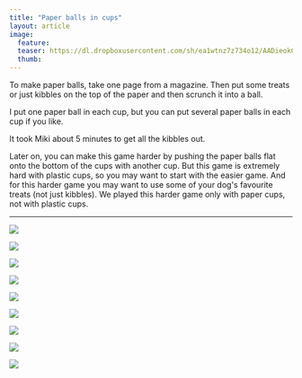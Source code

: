 ```yaml
---
title: "Paper balls in cups"
layout: article
image:
  feature:
  teaser: https://dl.dropboxusercontent.com/sh/ea1wtnz7z734o12/AADieokCzbi1g09PFFPVywzxa/aktivointi/paperipallot-mukeissa/DSC46322-245px.jpg
  thumb:
---
```


To make paper balls, take one page from a magazine. Then put some treats or just kibbles on the top of the paper and then scrunch it into a ball.

I put one paper ball in each cup, but you can put several paper balls in each cup if you like.

It took Miki about 5 minutes to get all the kibbles out.

Later on, you can make this game harder by pushing the paper balls flat onto the bottom of the cups with another cup. But this game is extremely hard with plastic cups, so you may want to start with the easier game. And for this harder game you may want to use some of your dog's favourite treats (not just kibbles). We played this harder game only with paper cups, not with plastic cups.

---

[![](https://dl.dropboxusercontent.com/sh/ea1wtnz7z734o12/AAD0QOzyZaa3MlhqjU20VVx8a/aktivointi/paperipallot-mukeissa/DSC46320-800px.jpg)](https://dl.dropboxusercontent.com/sh/ea1wtnz7z734o12/AACeaHMM9eZEHq-MtUbnKuWaa/aktivointi/paperipallot-mukeissa/DSC46320.jpg)

[![](https://dl.dropboxusercontent.com/sh/ea1wtnz7z734o12/AADgOt4ObdTxHADvQnwiQddGa/aktivointi/paperipallot-mukeissa/DSC46322-800px.jpg)](https://dl.dropboxusercontent.com/sh/ea1wtnz7z734o12/AABthI1mnGSfmZG3q_VMGlAfa/aktivointi/paperipallot-mukeissa/DSC46322.jpg)

[![](https://dl.dropboxusercontent.com/sh/ea1wtnz7z734o12/AAA7mM4fpn3fglNlPg8A_Gzoa/aktivointi/paperipallot-mukeissa/DSC46323-800px.jpg)](https://dl.dropboxusercontent.com/sh/ea1wtnz7z734o12/AACKp_HHrygVrLmlRk2rwt9Ga/aktivointi/paperipallot-mukeissa/DSC46323.jpg)

[![](https://dl.dropboxusercontent.com/sh/ea1wtnz7z734o12/AACqefK16mc8eJiYFgrsKi1Ma/aktivointi/paperipallot-mukeissa/DSC46301-800px.jpg)](https://dl.dropboxusercontent.com/sh/ea1wtnz7z734o12/AACid_jTx1nSi9lc8oqq-kMja/aktivointi/paperipallot-mukeissa/DSC46301.jpg)

[![](https://dl.dropboxusercontent.com/sh/ea1wtnz7z734o12/AABa5OYk-bVQVgqqFdEj0_Tya/aktivointi/paperipallot-mukeissa/DSC46302-800px.jpg)](https://dl.dropboxusercontent.com/sh/ea1wtnz7z734o12/AACnxdlN9Q6XvKS8LXWGJbGxa/aktivointi/paperipallot-mukeissa/DSC46302.jpg)

[![](https://dl.dropboxusercontent.com/sh/ea1wtnz7z734o12/AADNMHCRy6GKn3bQejvn1ZAza/aktivointi/paperipallot-mukeissa/DSC46309-800px.jpg)](https://dl.dropboxusercontent.com/sh/ea1wtnz7z734o12/AADRkK-GEK4pDzT0rYV_tXsRa/aktivointi/paperipallot-mukeissa/DSC46309.jpg)

[![](https://dl.dropboxusercontent.com/sh/ea1wtnz7z734o12/AADxq_2DUauoPW8oxQyocfCKa/aktivointi/paperipallot-mukeissa/DSC46324-800px.jpg)](https://dl.dropboxusercontent.com/sh/ea1wtnz7z734o12/AADKLl3W4GXofyYVv-V48toma/aktivointi/paperipallot-mukeissa/DSC46324.jpg)

[![](https://dl.dropboxusercontent.com/sh/ea1wtnz7z734o12/AADG8IULNUC5jMAXuXKD19MLa/aktivointi/paperipallot-mukeissa/DSC46333-800px.jpg)](https://dl.dropboxusercontent.com/sh/ea1wtnz7z734o12/AADA_eITRWpXDEyoo6e82zpAa/aktivointi/paperipallot-mukeissa/DSC46333.jpg)

[![](https://dl.dropboxusercontent.com/sh/ea1wtnz7z734o12/AACAiln9lj-I33H-g4sWnqjea/aktivointi/paperipallot-mukeissa/DSC46343-800px.jpg)](https://dl.dropboxusercontent.com/sh/ea1wtnz7z734o12/AAD5-OyjQijNFr8cKhDL5OWZa/aktivointi/paperipallot-mukeissa/DSC46343.jpg)
